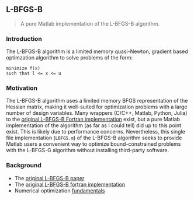 ## L-BFGS-B
> A pure Matlab implementation of the L-BFGS-B algorithm.

### Introduction
The L-BFGS-B algorithm is a limited memory quasi-Newton,
gradient based optimzation algorithm to solve problems
of the form:
```
minimize f(x)
such that l <= x <= u
```

### Motivation
The L-BFGS-B algorithm uses a limited memory BFGS
representation of the Hessian matrix, making it well-suited
for optimization problems with a large number of design
variables. Many wrappers (C/C++, Matlab, Python, Julia) to
the [original L-BFGS-B Fortran implementation][1] exist, but a
pure Matlab implementation of the algorithm (as far as I
could tell) did up to this point exist. This is likely due
to performance concerns. Nevertheless, this single file
implementation (`LBFGS.m`) of the L-BFGS-B algorithm
seeks to provide Matlab users a convenient way to
optimize bound-constrained problems with the L-BFGS-G
algorithm without installing third-party software.

### Background
* The [original L-BFGS-B paper][0]
* The [original L-BFGS-B fortran implementation][1]
* Numerical optimization [fundamentals][2]

[0]:http://epubs.siam.org/doi/abs/10.1137/0916069
[1]:http://users.iems.northwestern.edu/~nocedal/lbfgsb.html
[2]:http://link.springer.com/book/10.1007%2F978-0-387-40065-5
[3]:https://en.wikipedia.org/wiki/Limited-memory_BFGS
